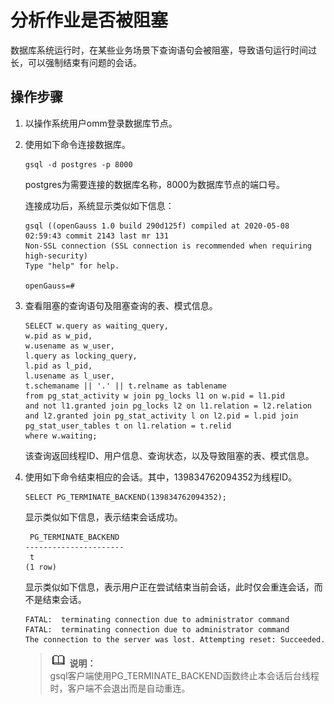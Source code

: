 # 分析作业是否被阻塞

数据库系统运行时，在某些业务场景下查询语句会被阻塞，导致语句运行时间过长，可以强制结束有问题的会话。

## 操作步骤<a name="zh-cn_topic_0237121491_zh-cn_topic_0073253543_zh-cn_topic_0040046536_section19654526113952"></a>

1.  以操作系统用户omm登录数据库节点。
2.  使用如下命令连接数据库。

    ```
    gsql -d postgres -p 8000
    ```

    postgres为需要连接的数据库名称，8000为数据库节点的端口号。

    连接成功后，系统显示类似如下信息：

    ```
    gsql ((openGauss 1.0 build 290d125f) compiled at 2020-05-08 02:59:43 commit 2143 last mr 131
    Non-SSL connection (SSL connection is recommended when requiring high-security)
    Type "help" for help.
    
    openGauss=# 
    ```

3.  查看阻塞的查询语句及阻塞查询的表、模式信息。

    ```
    SELECT w.query as waiting_query,
    w.pid as w_pid,
    w.usename as w_user,
    l.query as locking_query,
    l.pid as l_pid,
    l.usename as l_user,
    t.schemaname || '.' || t.relname as tablename
    from pg_stat_activity w join pg_locks l1 on w.pid = l1.pid
    and not l1.granted join pg_locks l2 on l1.relation = l2.relation
    and l2.granted join pg_stat_activity l on l2.pid = l.pid join pg_stat_user_tables t on l1.relation = t.relid
    where w.waiting;
    ```

    该查询返回线程ID、用户信息、查询状态，以及导致阻塞的表、模式信息。

4.  使用如下命令结束相应的会话。其中，139834762094352为线程ID。

    ```
    SELECT PG_TERMINATE_BACKEND(139834762094352);
    ```

    显示类似如下信息，表示结束会话成功。

    ```
     PG_TERMINATE_BACKEND
    ----------------------
     t
    (1 row)
    ```

    显示类似如下信息，表示用户正在尝试结束当前会话，此时仅会重连会话，而不是结束会话。

    ```
    FATAL:  terminating connection due to administrator command
    FATAL:  terminating connection due to administrator command
    The connection to the server was lost. Attempting reset: Succeeded.
    ```

    >![](public_sys-resources/icon-note.png) **说明：**   
    >gsql客户端使用PG\_TERMINATE\_BACKEND函数终止本会话后台线程时，客户端不会退出而是自动重连。  


